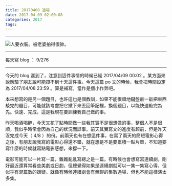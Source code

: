 ```yaml
---
title: 20170408 過場
date: 2017-04-09 02:00:08
categories: 2017
tags:
---
```

---

![人要衣裝。被老婆拍得很帥。](https://c1.staticflickr.com/3/2856/33100769333_0931a86ac9.jpg)

---

每天寫 blog ： 9/276

---

今天的 blog 遲到了，注意到這件事情的時候已經 2017/04/09 00:02 。某方面來說應驗了朋友說可能撐不到十天這件事。今天這篇 po 文的時候，我會把時間設定為 2017/04/08 23:59 。算是補寫，當作是個小作弊吧。

本來想寫的是另一個題目，也許這也是個教訓，如果不能很順地鍵盤敲一敲把東西敲完的題目，可能就該考慮把它撤下來丟回筆記裡，換個題目，以能快速敲完為先。快速、完成，這是我現在要訓練我自己做的事。

昨天喝酒喝醉，今天又花了點時間做一些我其實不是很想做的事，整個人不是很順，我似乎時常會因為自己的狀況而誤事。前天其實寫文的進度有超前，但是昨天沒完成今天（ 4/8 ）的份。前兩天也有在想這件事，在寫了兩天的簡短電影心得之後，有朋友說我寫的電影心得還不錯，就在想是不是要累積一點片單，不知道要寫什麼的時候就寫點電影感想，來撐一下。

電影可能可以一片寫一篇，雜雜亂亂寫總之是一篇。有時候也會想寫寫連續劇，剛好最近還算常看些美劇或日劇，但總覺得如果是連續劇就可以一集一集寫心得，但似乎有混篇數的嫌疑。就像有時候連續劇會有無聊的集數過場，但也不能這樣演太多集。
